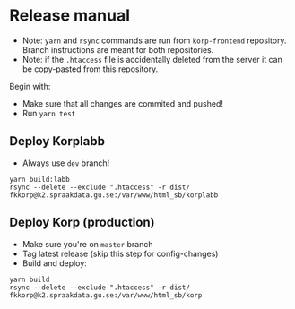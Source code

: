 # Release manual
- Note: `yarn` and `rsync` commands are run from `korp-frontend` repository. Branch instructions are meant for both repositories.
- Note: if the `.htaccess` file is accidentally deleted from the server it can be copy-pasted from this repository.

Begin with:
- Make sure that all changes are commited and pushed!
- Run `yarn test`


## Deploy Korplabb
- Always use `dev` branch!
```
yarn build:labb
rsync --delete --exclude ".htaccess" -r dist/ fkkorp@k2.spraakdata.gu.se:/var/www/html_sb/korplabb
```

## Deploy Korp (production)
- Make sure you're on `master` branch
- Tag latest release (skip this step for config-changes)
- Build and deploy:
```
yarn build
rsync --delete --exclude ".htaccess" -r dist/ fkkorp@k2.spraakdata.gu.se:/var/www/html_sb/korp
```
